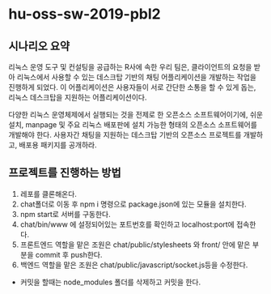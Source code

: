 # hu-oss-sw-2019-pbl2

## 시나리오 요약
리눅스 운영 도구 및 컨설팅을 공급하는 R사에 속한 우리 팀은, 클라이언트의 요청을 받아 리눅스에서 사용할 수 있는 데스크탑 기반의 채팅 어플리케이션을 개발하는 작업을 진행하게 되었다. 이 어플리케이션은 사용자들이 서로 간단한 소통을 할 수 있게 돕는, 리눅스 데스크탑을 지원하는 어플리케이션이다.

다양한 리눅스 운영체제에서 실행되는 것을 전제로 한 오픈소스 소프트웨어이기에, 쉬운 설치, manpage 및 주요 리눅스 배포판에 설치 가능한 형태의 오픈소스 소프트웨어를 개발해야 한다. 사용자간 채팅을 지원하는 데스크탑 기반의 오픈소스 프로젝트를 개발하고, 배포용 패키지를 공개하라.


## 프로젝트를 진행하는 방법
1. 레포를 클론해온다.
2. chat폴더로 이동 후 npm i 명령으로 package.json에 있는 모듈을 설치한다.
3. npm start로 서버를 구동한다.
4. chat/bin/www 에 설정되어있는 포트번호를 확인하고 localhost:port에 접속한다.
5. 프론트엔드 역할을 맡은 조원은 chat/public/stylesheets 와 front/ 안에 맡은 부분을 commit 후 push한다.
6. 백엔드 역할을 맡은 조원은 chat/public/javascript/socket.js등을 수정한다.

* 커밋을 할때는 node_modules 폴더를 삭제하고 커밋을 한다.
